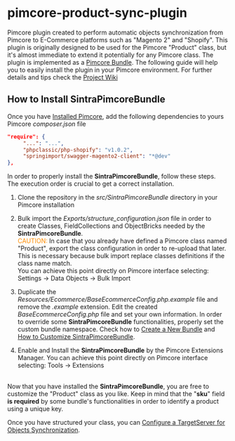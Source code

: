 # pimcore-product-sync-plugin
Pimcore plugin created to perform automatic objects synchronization from Pimcore to E-Commerce platforms such as "Magento 2" and "Shopify".
This plugin is originally designed to be used for the Pimcore "Product" class, but it's almost immediate to extend it potentially for any Pimcore class.
The plugin is implemented as a [Pimcore Bundle](https://pimcore.com/docs/5.x/Development_Documentation/Extending_Pimcore/Bundle_Developers_Guide/index.html). The following guide will help you to easily install the plugin in your Pimcore environment. For further details and tips check the [Project Wiki](https://github.com/Sintraconsulting/pimcore-product-sync-plugin/wiki)


## How to Install SintraPimcoreBundle

Once you have [Installed Pimcore](Pimcore-Installation-Best-Practices), add the following dependencies to yours Pimcore _composer.json_ file 
``` json
"require": {
     "...": "...",
     "phpclassic/php-shopify": "v1.0.2",
     "springimport/swagger-magento2-client": "*@dev"
},
```
In order to properly install the **SintraPimcoreBundle**, follow these steps. The execution order is crucial to get a correct installation.

1. Clone the repository in the _src/SintraPimcoreBundle_ directory in your Pimcore installation

1. Bulk import the _Exports/structure_configuration.json_ file in order to create Classes, FieldCollections and ObjectBricks needed  by the **SintraPimcoreBundle**.<br>
<span style="color: darkorange">CAUTION: </span>In case that you already have defined a Pimcore class named "Product", export the class configuration in order to re-upload that later. This is necessary because bulk import replace classes definitions if the class name match. <br>
You can achieve this point directly on Pimcore interface selecting:
Settings -> Data Objects -> Bulk Import 

1. Duplicate the _Resources/Ecommerce/BaseEcommerceConfig.php.example_ file and remove the _.example_ extension.
Edit the created _BaseEcommerceConfig.php_ file and set your own information.
In order to override some **SintraPimcoreBundle** functionalities, properly set the custom bundle namespace.
Check how to [Create a New Bundle](Create-a-New-Bundle-\(Plugin\)) and [How to Customize SintraPimcoreBundle](How-to-Customize-SintraPimcoreBundle).

1. Enable and Install the **SintraPimcoreBundle** by the Pimcore Extensions Manager.
You can achieve this point directly on Pimcore interface selecting:
Tools -> Extensions

<br>Now that you have installed the **SintraPimcoreBundle**, you are free to customize the "Product" class as you like. Keep in mind that the "**sku**" field **is required** by some bundle's functionalities in order to identify a product using a unique key.

Once you have structured your class, you can [Configure a TargetServer for Objects Synchronization](Configure-a-TargetServer-for-Objects-Synchronization).
